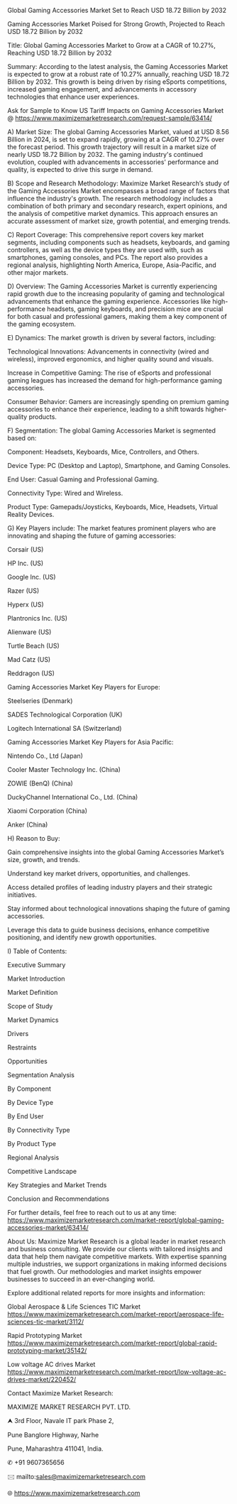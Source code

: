 Global Gaming Accessories Market Set to Reach USD 18.72 Billion by 2032

Gaming Accessories Market Poised for Strong Growth, Projected to Reach USD 18.72 Billion by 2032

Title:
Global Gaming Accessories Market to Grow at a CAGR of 10.27%, Reaching USD 18.72 Billion by 2032

Summary:
According to the latest analysis, the Gaming Accessories Market is expected to grow at a robust rate of 10.27% annually, reaching USD 18.72 Billion by 2032. This growth is being driven by rising eSports competitions, increased gaming engagement, and advancements in accessory technologies that enhance user experiences.

Ask for Sample to Know US Tariff Impacts on Gaming Accessories Market @ https://www.maximizemarketresearch.com/request-sample/63414/ 

A) Market Size:
The global Gaming Accessories Market, valued at USD 8.56 Billion in 2024, is set to expand rapidly, growing at a CAGR of 10.27% over the forecast period. This growth trajectory will result in a market size of nearly USD 18.72 Billion by 2032. The gaming industry's continued evolution, coupled with advancements in accessories' performance and quality, is expected to drive this surge in demand.

B) Scope and Research Methodology:
Maximize Market Research’s study of the Gaming Accessories Market encompasses a broad range of factors that influence the industry's growth. The research methodology includes a combination of both primary and secondary research, expert opinions, and the analysis of competitive market dynamics. This approach ensures an accurate assessment of market size, growth potential, and emerging trends.

C) Report Coverage:
This comprehensive report covers key market segments, including components such as headsets, keyboards, and gaming controllers, as well as the device types they are used with, such as smartphones, gaming consoles, and PCs. The report also provides a regional analysis, highlighting North America, Europe, Asia-Pacific, and other major markets.

D) Overview:
The Gaming Accessories Market is currently experiencing rapid growth due to the increasing popularity of gaming and technological advancements that enhance the gaming experience. Accessories like high-performance headsets, gaming keyboards, and precision mice are crucial for both casual and professional gamers, making them a key component of the gaming ecosystem.

E) Dynamics:
The market growth is driven by several factors, including:

Technological Innovations: Advancements in connectivity (wired and wireless), improved ergonomics, and higher quality sound and visuals.

Increase in Competitive Gaming: The rise of eSports and professional gaming leagues has increased the demand for high-performance gaming accessories.

Consumer Behavior: Gamers are increasingly spending on premium gaming accessories to enhance their experience, leading to a shift towards higher-quality products.

F) Segmentation:
The global Gaming Accessories Market is segmented based on:

Component: Headsets, Keyboards, Mice, Controllers, and Others.

Device Type: PC (Desktop and Laptop), Smartphone, and Gaming Consoles.

End User: Casual Gaming and Professional Gaming.

Connectivity Type: Wired and Wireless.

Product Type: Gamepads/Joysticks, Keyboards, Mice, Headsets, Virtual Reality Devices.

G) Key Players include:
The market features prominent players who are innovating and shaping the future of gaming accessories:

Corsair (US)

HP Inc. (US)

Google Inc. (US)

Razer (US)

Hyperx (US)

Plantronics Inc. (US)

Alienware (US)

Turtle Beach (US)

Mad Catz (US)

Reddragon (US)

Gaming Accessories Market Key Players for Europe:

Steelseries (Denmark)

SADES Technological Corporation (UK)

Logitech International SA (Switzerland)

Gaming Accessories Market Key Players for Asia Pacific:

Nintendo Co., Ltd (Japan)

Cooler Master Technology Inc. (China)

ZOWIE (BenQ) (China)

DuckyChannel International Co., Ltd. (China)

Xiaomi Corporation (China)

Anker (China)

H) Reason to Buy:

Gain comprehensive insights into the global Gaming Accessories Market’s size, growth, and trends.

Understand key market drivers, opportunities, and challenges.

Access detailed profiles of leading industry players and their strategic initiatives.

Stay informed about technological innovations shaping the future of gaming accessories.

Leverage this data to guide business decisions, enhance competitive positioning, and identify new growth opportunities.

I) Table of Contents:

Executive Summary

Market Introduction

Market Definition

Scope of Study

Market Dynamics

Drivers

Restraints

Opportunities

Segmentation Analysis

By Component

By Device Type

By End User

By Connectivity Type

By Product Type

Regional Analysis

Competitive Landscape

Key Strategies and Market Trends

Conclusion and Recommendations 

For further details, feel free to reach out to us at any time: https://www.maximizemarketresearch.com/market-report/global-gaming-accessories-market/63414/ 

About Us:
Maximize Market Research is a global leader in market research and business consulting. We provide our clients with tailored insights and data that help them navigate competitive markets. With expertise spanning multiple industries, we support organizations in making informed decisions that fuel growth. Our methodologies and market insights empower businesses to succeed in an ever-changing world.

Explore additional related reports for more insights and information:

Global Aerospace & Life Sciences TIC Market https://www.maximizemarketresearch.com/market-report/aerospace-life-sciences-tic-market/3112/ 

Rapid Prototyping Market https://www.maximizemarketresearch.com/market-report/global-rapid-prototyping-market/35142/ 

Low voltage AC drives Market https://www.maximizemarketresearch.com/market-report/low-voltage-ac-drives-market/220452/ 

Contact Maximize Market Research:

MAXIMIZE MARKET RESEARCH PVT. LTD.

⮝ 3rd Floor, Navale IT park Phase 2,

Pune Banglore Highway, Narhe

Pune, Maharashtra 411041, India.

✆ +91 9607365656

🖂 mailto:sales@maximizemarketresearch.com

🌐 https://www.maximizemarketresearch.com
